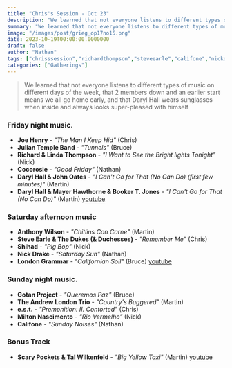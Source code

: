 ```yaml
---
title: "Chris's Session - Oct 23"
description: "We learned that not everyone listens to different types of music on different days of the week, that 2 members down and an earlier start means we all go home early, and that Daryl Hall wears sunglasses when inside and always looks super-pleased with himself"
summary: "We learned that not everyone listens to different types of music on different days of the week, that 2 members down and an earlier start means we all go home early, and that Daryl Hall wears sunglasses when inside and always looks super-pleased with himself"
image: "/images/post/grieg_op17no15.png"
date: 2023-10-19T00:00:00.0000000
draft: false
author: "Nathan"
tags: ["chrisssession","richardthompson","steveearle","califone","nickdrake","joehenry","scarypockets","lindathompson","talwilkenfeld","shihad","bookert","londongrammar","andrewlondontrio","miltonnascimento","est","cocorosie","darylhall","gotanproject","anthonywilson","mayerhawthorne","juliantempleband","darylhallandjohnoates","youtube"]
categories: ["Gatherings"]
---
```

> We learned that not everyone listens to different types of music on different days of the week, that 2 members down and an earlier start means we all go home early, and that Daryl Hall wears sunglasses when inside and always looks super-pleased with himself
### Friday night music.
- **Joe Henry** - _"The Man I Keep Hid"_ (Chris)
- **Julian Temple Band** - _"Tunnels"_ (Bruce)
- **Richard & Linda Thompson** - _"I Want to See the Bright lights Tonight"_ (Nick)
- **Cocorosie** - _"Good Friday"_ (Nathan)
- **Daryl Hall & John Oates** - _"I Can't Go for That (No Can Do) (first few minutes)"_ (Martin)
- **Daryl Hall & Mayer Hawthorne & Booker T. Jones** - _"I Can't Go for That (No Can Do)"_ (Martin) [youtube](https://www.youtube.com/watch?v=8t2s9HSrkl8)
### Saturday afternoon music
- **Anthony Wilson** - _"Chitlins Con Carne"_ (Martin)
- **Steve Earle & The Dukes (& Duchesses)** - _"Remember Me"_ (Chris)
- **Shihad** - _"Pig Bop"_ (Nick)
- **Nick Drake** - _"Saturday Sun"_ (Nathan)
- **London Grammar** - _"Californian Soil"_ (Bruce) [youtube](https://www.youtube.com/watch?v=e0g4TtI_XTM&t=358s)
### Sunday night music.
- **Gotan Project** - _"Queremos Paz"_ (Bruce)
- **The Andrew London Trio** - _"Country's Buggered"_ (Martin)
- **e.s.t.** - _"Premonition: II. Contorted"_ (Chris)
- **Milton Nascimento** - _"Rio Vermelho"_ (Nick)
- **Califone** - _"Sunday Noises"_ (Nathan)
### Bonus Track
- **Scary Pockets & Tal Wilkenfeld** - _"Big Yellow Taxi"_ (Martin) [youtube](https://www.youtube.com/watch?v=8jm1Zl2Fjd4)
